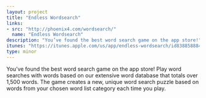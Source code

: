 ```yaml
---
layout: project
title: "Endless Wordsearch"
links:
- src: "http://phoenix4.com/wordsearch/"
  name: "Endless Wordsearch"
description: "You’ve found the best word search game on the app store!"
itunes: "https://itunes.apple.com/us/app/endless-wordsearch/id838858884?ls=1&mt=8"
type: minor
---
```


You’ve found the best word search game on the app store! Play word searches with words based on our extensive word database that totals over 1,500 words. The game creates a new, unique word search puzzle based on words from your chosen word list category each time you play.